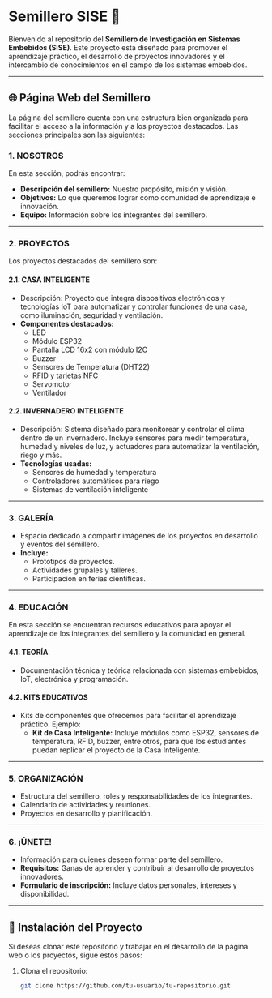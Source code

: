 # Semillero SISE 🌱

Bienvenido al repositorio del **Semillero de Investigación en Sistemas Embebidos (SISE)**. Este proyecto está diseñado para promover el aprendizaje práctico, el desarrollo de proyectos innovadores y el intercambio de conocimientos en el campo de los sistemas embebidos.

---

## 🌐 Página Web del Semillero

La página del semillero cuenta con una estructura bien organizada para facilitar el acceso a la información y a los proyectos destacados. Las secciones principales son las siguientes:

### **1. NOSOTROS**
En esta sección, podrás encontrar:
- **Descripción del semillero:** Nuestro propósito, misión y visión.
- **Objetivos:** Lo que queremos lograr como comunidad de aprendizaje e innovación.
- **Equipo:** Información sobre los integrantes del semillero.

---

### **2. PROYECTOS**
Los proyectos destacados del semillero son:

#### **2.1. CASA INTELIGENTE**
- Descripción: Proyecto que integra dispositivos electrónicos y tecnologías IoT para automatizar y controlar funciones de una casa, como iluminación, seguridad y ventilación.
- **Componentes destacados:**
  - LED
  - Módulo ESP32
  - Pantalla LCD 16x2 con módulo I2C
  - Buzzer
  - Sensores de Temperatura (DHT22)
  - RFID y tarjetas NFC
  - Servomotor
  - Ventilador

#### **2.2. INVERNADERO INTELIGENTE**
- Descripción: Sistema diseñado para monitorear y controlar el clima dentro de un invernadero. Incluye sensores para medir temperatura, humedad y niveles de luz, y actuadores para automatizar la ventilación, riego y más.
- **Tecnologías usadas:**
  - Sensores de humedad y temperatura
  - Controladores automáticos para riego
  - Sistemas de ventilación inteligente

---

### **3. GALERÍA**
- Espacio dedicado a compartir imágenes de los proyectos en desarrollo y eventos del semillero.
- **Incluye:**
  - Prototipos de proyectos.
  - Actividades grupales y talleres.
  - Participación en ferias científicas.

---

### **4. EDUCACIÓN**
En esta sección se encuentran recursos educativos para apoyar el aprendizaje de los integrantes del semillero y la comunidad en general.

#### **4.1. TEORÍA**
- Documentación técnica y teórica relacionada con sistemas embebidos, IoT, electrónica y programación.

#### **4.2. KITS EDUCATIVOS**
- Kits de componentes que ofrecemos para facilitar el aprendizaje práctico. Ejemplo:
  - **Kit de Casa Inteligente:** Incluye módulos como ESP32, sensores de temperatura, RFID, buzzer, entre otros, para que los estudiantes puedan replicar el proyecto de la Casa Inteligente.

---

### **5. ORGANIZACIÓN**
- Estructura del semillero, roles y responsabilidades de los integrantes.
- Calendario de actividades y reuniones.
- Proyectos en desarrollo y planificación.

---

### **6. ¡ÚNETE!**
- Información para quienes deseen formar parte del semillero.
- **Requisitos:** Ganas de aprender y contribuir al desarrollo de proyectos innovadores.
- **Formulario de inscripción:** Incluye datos personales, intereses y disponibilidad.

---

## 🚀 Instalación del Proyecto
Si deseas clonar este repositorio y trabajar en el desarrollo de la página web o los proyectos, sigue estos pasos:

1. Clona el repositorio:
   ```bash
   git clone https://github.com/tu-usuario/tu-repositorio.git

